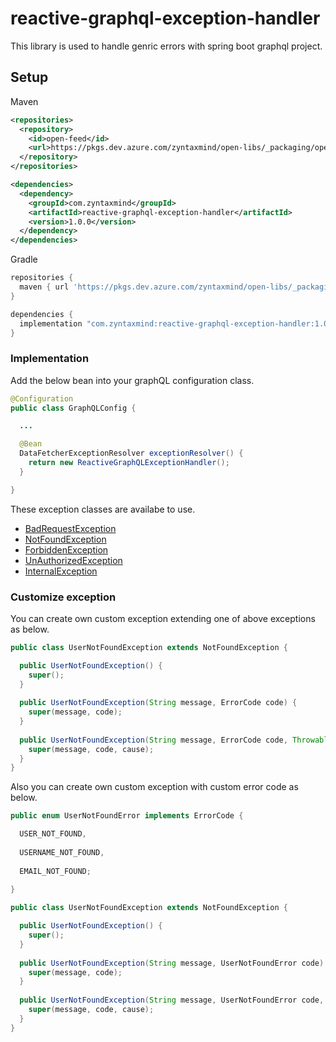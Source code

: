# reactive-graphql-exception-handler

This library is used to handle genric errors with spring boot graphql project.

## Setup

Maven
```pom.xml
<repositories>
  <repository>
    <id>open-feed</id>
    <url>https://pkgs.dev.azure.com/zyntaxmind/open-libs/_packaging/open-feed/maven/v1</url>
  </repository>
</repositories>

<dependencies>
  <dependency>
    <groupId>com.zyntaxmind</groupId>
    <artifactId>reactive-graphql-exception-handler</artifactId>
    <version>1.0.0</version>
  </dependency>
</dependencies>
```
Gradle
```build.gradle
repositories {
  maven { url 'https://pkgs.dev.azure.com/zyntaxmind/open-libs/_packaging/open-feed/maven/v1' }
}

dependencies {
  implementation "com.zyntaxmind:reactive-graphql-exception-handler:1.0.0"
}
```
### Implementation

Add the below bean into your graphQL configuration class.

```Java
@Configuration
public class GraphQLConfig {

  ...

  @Bean
  DataFetcherExceptionResolver exceptionResolver() {
    return new ReactiveGraphQLExceptionHandler();
  }

}
```
These exception classes are availabe to use.
- [BadRequestException](https://github.com/xdushan/reactive-graphql-exception-handler/blob/main/src/main/java/com/zyntaxmind/reactive/graphql/exception/BadRequestException.java)
- [NotFoundException](https://github.com/xdushan/reactive-graphql-exception-handler/blob/main/src/main/java/com/zyntaxmind/reactive/graphql/exception/NotFoundException.java)
- [ForbiddenException](https://github.com/xdushan/reactive-graphql-exception-handler/blob/main/src/main/java/com/zyntaxmind/reactive/graphql/exception/ForbiddenException.java)
- [UnAuthorizedException](https://github.com/xdushan/reactive-graphql-exception-handler/blob/main/src/main/java/com/zyntaxmind/reactive/graphql/exception/UnAuthorizedException.java)
- [InternalException](https://github.com/xdushan/reactive-graphql-exception-handler/blob/main/src/main/java/com/zyntaxmind/reactive/graphql/exception/InternalException.java)

### Customize exception

You can create own custom exception extending one of above exceptions as below.

```java
public class UserNotFoundException extends NotFoundException {

  public UserNotFoundException() {
    super();
  }
  
  public UserNotFoundException(String message, ErrorCode code) {
    super(message, code);
  }
  
  public UserNotFoundException(String message, ErrorCode code, Throwable cause) {
    super(message, code, cause);
  }
}
```

Also you can create own custom exception with custom error code as below.

```Java
public enum UserNotFoundError implements ErrorCode {

  USER_NOT_FOUND,
  
  USERNAME_NOT_FOUND,
  
  EMAIL_NOT_FOUND;
  
}
```
```java
public class UserNotFoundException extends NotFoundException {

  public UserNotFoundException() {
    super();
  }
  
  public UserNotFoundException(String message, UserNotFoundError code) {
    super(message, code);
  }
  
  public UserNotFoundException(String message, UserNotFoundError code, Throwable cause) {
    super(message, code, cause);
  }
}
```
